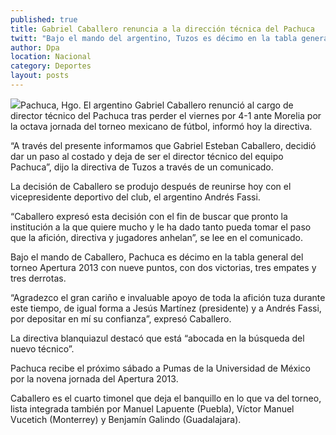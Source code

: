 ```yaml
---
published: true
title: Gabriel Caballero renuncia a la dirección técnica del Pachuca
twitt: "Bajo el mando del argentino, Tuzos es décimo en la tabla general del torneo Apertura 2013 con nueve puntos."
author: Dpa
location: Nacional
category: Deportes
layout: posts
---
```


![](http://i.imgur.com/BdipMzRm.jpg)Pachuca, Hgo. El argentino Gabriel Caballero renunció al cargo de director técnico del Pachuca tras perder el viernes por 4-1 ante Morelia por la octava jornada del torneo mexicano de fútbol, informó hoy la directiva.

“A través del presente informamos que Gabriel Esteban Caballero, decidió dar un paso al costado y deja de ser el director técnico del equipo Pachuca”, dijo la directiva de Tuzos a través de un comunicado.

La decisión de Caballero se produjo después de reunirse hoy con el vicepresidente deportivo del club, el argentino Andrés Fassi.

“Caballero expresó esta decisión con el fin de buscar que pronto la institución a la que quiere mucho y le ha dado tanto pueda tomar el paso que la afición, directiva y jugadores anhelan”, se lee en el comunicado.

Bajo el mando de Caballero, Pachuca es décimo en la tabla general del torneo Apertura 2013 con nueve puntos, con dos victorias, tres empates y tres derrotas.

“Agradezco el gran cariño e invaluable apoyo de toda la afición tuza durante este tiempo, de igual forma a Jesús Martínez (presidente) y a Andrés Fassi, por depositar en mí su confianza”, expresó Caballero.

La directiva blanquiazul destacó que está “abocada en la búsqueda del nuevo técnico”.

Pachuca recibe el próximo sábado a Pumas de la Universidad de México por la novena jornada del Apertura 2013.

Caballero es el cuarto timonel que deja el banquillo en lo que va del torneo, lista integrada también por Manuel Lapuente (Puebla), Víctor Manuel Vucetich (Monterrey) y Benjamín Galindo (Guadalajara).
